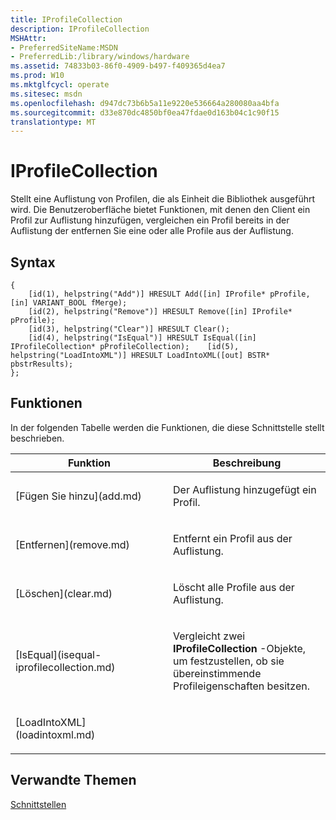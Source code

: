 ```yaml
---
title: IProfileCollection
description: IProfileCollection
MSHAttr:
- PreferredSiteName:MSDN
- PreferredLib:/library/windows/hardware
ms.assetid: 74833b03-86f0-4909-b497-f409365d4ea7
ms.prod: W10
ms.mktglfcycl: operate
ms.sitesec: msdn
ms.openlocfilehash: d947dc73b6b5a11e9220e536664a280080aa4bfa
ms.sourcegitcommit: d33e870dc4850bf0ea47fdae0d163b04c1c90f15
translationtype: MT
---
```

# <a name="iprofilecollection"></a>IProfileCollection


Stellt eine Auflistung von Profilen, die als Einheit die Bibliothek ausgeführt wird. Die Benutzeroberfläche bietet Funktionen, mit denen den Client ein Profil zur Auflistung hinzufügen, vergleichen ein Profil bereits in der Auflistung der entfernen Sie eine oder alle Profile aus der Auflistung.

## <a name="syntax"></a>Syntax


``` syntax
{
    [id(1), helpstring("Add")] HRESULT Add([in] IProfile* pProfile, [in] VARIANT_BOOL fMerge);
    [id(2), helpstring("Remove")] HRESULT Remove([in] IProfile* pProfile);
    [id(3), helpstring("Clear")] HRESULT Clear();
    [id(4), helpstring("IsEqual")] HRESULT IsEqual([in] IProfileCollection* pProfileCollection);    [id(5), helpstring("LoadIntoXML")] HRESULT LoadIntoXML([out] BSTR* pbstrResults);
};
```

## <a name="functions"></a>Funktionen


In der folgenden Tabelle werden die Funktionen, die diese Schnittstelle stellt beschrieben.

<table>
<colgroup>
<col width="50%" />
<col width="50%" />
</colgroup>
<thead>
<tr class="header">
<th>Funktion</th>
<th>Beschreibung</th>
</tr>
</thead>
<tbody>
<tr class="odd">
<td><p>[Fügen Sie hinzu](add.md)</p></td>
<td><p>Der Auflistung hinzugefügt ein Profil.</p></td>
</tr>
<tr class="even">
<td><p>[Entfernen](remove.md)</p></td>
<td><p>Entfernt ein Profil aus der Auflistung.</p></td>
</tr>
<tr class="odd">
<td><p>[Löschen](clear.md)</p></td>
<td><p>Löscht alle Profile aus der Auflistung.</p></td>
</tr>
<tr class="even">
<td><p>[IsEqual](isequal-iprofilecollection.md)</p></td>
<td><p>Vergleicht zwei <strong>IProfileCollection</strong> -Objekte, um festzustellen, ob sie übereinstimmende Profileigenschaften besitzen.</p></td>
</tr>
<tr class="odd">
<td><p>[LoadIntoXML](loadintoxml.md)</p></td>
<td><p></p></td>
</tr>
</tbody>
</table>

 

## <a name="related-topics"></a>Verwandte Themen


[Schnittstellen](interfaces-wprcontrol.md)

 

 







